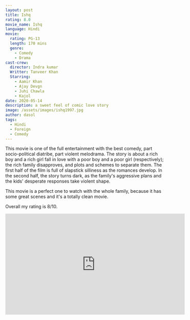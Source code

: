 ```yaml
---
layout: post
title: Ishq
rating: 8.0
movie_name: Ishq
language: Hindi
movie:
  rating: PG-13
  length: 170 mins
  genre: 
    - Comedy
    - Drama
cast-crew:
  director: Indra kumar
  Writter: Tanveer Khan
  Starring:
    - Aamir Khan
    - Ajay Devgn
    - Juhi Chawla
    - Kajol
date: 2020-05-14
description: a sweet feel of comic love story
image: /assets/images/ishq1997.jpg
author: dasol
tags:
  - Hindi
  - Foreign
  - Comedy
---
```

This movie is one of the full entertainment with the best comedy, part socio-political diatribe, part violent melodrama.  The story is about a rich boy and a rich girl fall in love with a poor boy and a poor girl (respectively); the rich family disapproves, and plots and schemes to separate them.  The first half of the film is full of slapstick silliness as the romances develop.  In the second half, the story turns dark, as the family's aggressive plans and the kids' desperate responses take violent shape. 

This movie is a perfect one to watch with the whole family, because it has some great scenes and it's a totally clean movie. 

Overall my rating is 8/10. 


<iframe width="560" height="315" src="https://www.youtube.com/embed/aq2RcxXpaqg" frameborder="0" allowfullscreen></iframe>

